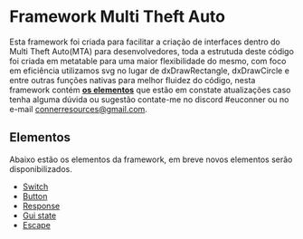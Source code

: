 # Framework Multi Theft Auto
Esta framework foi criada para facilitar a criação de interfaces dentro do Multi Theft Auto(MTA) para desenvolvedores, toda a estrutuda deste código foi criada em metatable para uma maior flexibilidade do mesmo, com foco em eficiência utilizamos svg no lugar de dxDrawRectangle, dxDrawCircle e entre outras funções nativas para melhor fluidez do código, nesta framework contém **[os elementos](#elementos)** que estão em constate atualizações caso tenha alguma dúvida ou sugestão contate-me no discord #euconner ou no e-mail connerresources@gmail.com.

## Elementos
Abaixo estão os elementos da framework, em breve novos elementos serão disponibilizados.
- [Switch](elements/readme.md#switch)
- [Button](elements/readme.md#button)
- [Response](elements/readme.md#response)
- [Gui state](elements/readme.md#gui)
- [Escape](elements/readme.md#escape)